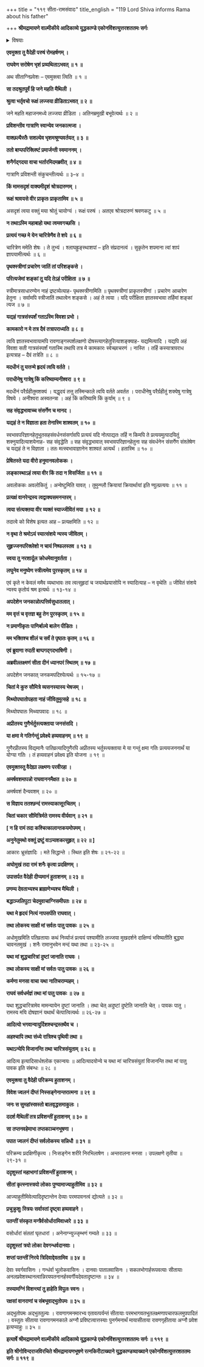 +++
title = "११९ सीता-रामसंवादः"
title_english = "119 Lord Shiva informs Rama about his father"

+++
**श्रीमद्रामायणे वाल्मीकीये आदिकाव्ये युद्धकाण्डे एकोनविंशत्युत्तरशततमः सर्गः**


<details><summary>विषयाः</summary>

सीतयारामंप्रति स्वचारित्रशुद्धिप्रतिज्ञापूर्वकं लक्ष्मणप्रत्यग्निप्रवेशनिर्धारणो क्त्याऽग्निकुण्डनिर्माण चोदना ॥ १ ॥ ततोरामेङ्गिताभिज्ञलक्ष्मणनिर्मिताग्निकुण्डे सशपथंप्रवेशः ॥ २ ॥

</details>




**एवमुक्ता तु वैदेही परुषं रोमहर्षणम् ।**

**राघवेण सरोषेण भृशं प्रव्यथिताऽभवत् ॥ १ ॥**

अथ सीताग्निप्रवेशः – एवमुक्त्वा त्विति ॥ १ ॥



**सा तदश्रुतपूर्वं हि जने महति मैथिली ।**

**श्रुत्वा भर्तृवचो रूक्षं लज्जया व्रीडिताऽभवत् ॥ २ ॥**

जने महति महाजनमध्ये लज्जया व्रीडिता । अतिनम्रमुखी बभूवेत्यर्थः ॥ २ ॥



**प्रविशन्तीव गात्राणि स्वान्येव जनकात्मजा ।**

**वाक्छल्यैस्तैः सशल्येव भृशमश्रूण्यवर्तयत् ॥ ३ ॥**

**ततो बाप्पपरिक्लिष्टं प्रमार्जन्ती स्वमाननम् ।**

**शनैर्गद्गदया वाचा भर्तारमिदमब्रवीत् ॥ ४ ॥**

गात्राणि प्रविशन्ती संकुचन्तीत्यर्थः ॥ ३–४ ॥



**किं मामसदृशं वाक्यमीदृशं श्रोत्रदारुणम् ।**

**रूक्षं श्रावयसे वीर प्राकृतः प्राकृतामिव ॥ ५ ॥**

असदृशं त्वया वक्तुं मया श्रोतुं चायोग्यं । रूक्षं परुषं । अतएव श्रोत्रदारुणं श्रवणकटु ॥ ५ ॥



**न तथाऽस्मि महाबाहो यथा त्वमवगच्छसि ।**

**प्रत्ययं गच्छ मे येन चारित्रेणैव ते शपे ॥ ६ ॥**

चारित्रेण ममेति शेषः । ते तुभ्यं । श्लाघह्रुङ्स्थाशपां – इति संप्रदानत्वं । सुकृतेन शपमाना त्वां शापं ज्ञापयामीत्यर्थः ॥ ६ ॥



**पृथक्स्त्रीणां प्रचारेण जातिं तां परिशङ्कसे ।**

**परित्यजेमां शङ्कां तु यदि तेऽहं परीक्षिता ॥ ७ ॥**

स्त्रीमात्रसाधारण्येन नाहं द्रष्टव्येत्याह- पृथक्स्त्रीणामिति ॥ पृथक्स्त्रीणां प्राकृतस्त्रीणां । प्रचारेण आचारेण हेतुना । सर्वामपि स्त्रीजातिं तथात्वेन शङ्कसे । अहं ते त्वया । यदि परीक्षिता ज्ञातस्वभावा तर्हिमां शङ्कां त्यज ॥ ७ ॥



**यद्यहं गात्रसंस्पर्शं गताऽस्मि विवशा प्रभो ।**

**कामकारो न मे तत्र दैवं तत्रापराध्यति ॥ ८ ॥**

त्वयि ज्ञातस्वभावायामपि रावणाङ्गस्पर्शलक्षणो दोषस्त्यागहेतुरित्याशङ्क्याह- यद्यमित्यादि । यद्यपि अहं विवशा सती गात्रसंस्पर्शं गतास्मि तथापि तत्र मे कामकारः स्वेच्छाचरणं । नास्ति । तर्हि कस्यात्रापराध इत्यत्राह – दैवं तत्रेति ॥ ८ ॥



**मदधीनं तु यत्तन्मे हृदयं त्वयि वर्तते ।**

**पराधीनेषु गात्रेषु किं करिष्याम्यनीश्वरा ॥ ९ ॥**

मदधीनं परैर्ग्रहीतुमशक्यं । यद्धृदयं तत्तु तस्मिन्काले त्वयि वर्तते अवर्तत । पराधीनेषु परैर्ग्रहीतुं शक्येषु गात्रेषु विषये । अनीश्वरा अस्वतन्त्रा । अहं किं करिष्यामि किं कुर्याम् ॥ ९ ॥



**सह संवृद्धभावाच्च संसर्गेण च मानद ।**

**यद्यहं ते न विज्ञाता हता तेनास्मि शाश्वतम् ॥ १० ॥**

स्वभावपरिज्ञानहेतुभूतसहसंवर्धनसंसर्गावपि प्रत्ययं यदि नोत्पाद्यतः तर्हि न किमपि ते प्रत्ययमुत्पादयितुं शक्नुयादित्याशयेनाह- सह संवृद्धेति ॥ सह संवृद्धभावात् स्वभावपरिज्ञानहेतुना सह संवर्धनेन संसर्गेण संश्लेषेण च यद्यहं ते न विज्ञाता । ततः मत्स्वभावाज्ञानेन शाश्वतं अत्यर्थं । हतास्मि ॥ १० ॥



**प्रेषितस्ते यदा वीरो हनुमानवलोककः ।**

**लङ्कास्थाऽहं त्वया वीर किं तदा न विसर्जिता ॥ ११ ॥**

अवलोककः अवलोकितुं । अन्वेष्टुमिति यावत् । तुमुन्ण्लौ क्रियायां क्रियार्थायां इति ण्वुल्प्रत्ययः ॥ ११ ॥



**प्रत्यक्षं वानरेन्द्रस्य त्वद्वाक्यसमनन्तरम् ।**

**त्वया संत्यक्तया वीर व्यक्तं स्याज्जीवितं मया ॥ १२ ॥**

तदात्वे को विशेष इत्यत आह – प्रत्यक्षमिति ॥ १२ ॥



**न वृथा ते श्रमोऽयं स्यात्संशये न्यस्य जीवितम् ।**

**सुहृज्जनपरिक्लेशो न चायं निष्फलस्तव ॥ १३ ॥**

**स्वया तु नरशार्दूल क्रोधमेवानुवर्तता ।**

**लघुनेव मनुष्येण स्त्रीत्वमेव पुरस्कृतम् ॥ १४ ॥**

एवं कृते न केवलं ममैव व्यथाभावः तव त्वत्सुहृदां च जयार्थप्रयासोपि न स्यादित्याह – न वृथेति ॥ जीवितं संशये न्यस्य कृतोयं श्रम इत्यर्थः ॥ १३-१४ ॥



**अपदेशेन जनकान्नोत्पत्तिर्वसुधातलात् ।**

**मम वृत्तं च वृत्तज्ञ बहु तेन पुरस्कृतम् ॥ १५ ॥**

**न प्रमाणीकृतः पाणिर्बाल्ये बालेन पीडितः ।**

**मम भक्तिश्च शीलं च सर्वं ते पृष्ठतः कृतम् ॥ १६ ॥**

**एवं ब्रुवाणा रुदती बाप्पगद्गदभाषिणी ।**

**अब्रवील्लक्ष्मणं सीता दीनं ध्यानपरं स्थितम् ॥ १७ ॥**

अपदेशेन जनकात् जनकमपदिश्येत्यर्थः ॥ १५-१७ ॥



**चितां मे कुरु सौमित्रे व्यसनस्यास्य भेषजम् ।**

**मिथ्योपघातोपहता नाहं जीवितुमुत्सहे ॥ १८ ॥**

मिथ्योपघातः मिथ्यापवादः ॥ १८ ॥



**अप्रीतस्य गुणैर्भर्तुस्त्यक्ताया जनसंसदि ।**

**या क्षमा मे गतिर्गन्तुं प्रवेक्ष्ये हव्यवाहनम् ॥ १९ ॥**

गुणैरप्रीतस्य विद्यमानैः पातिव्रत्यादिगुणैरपि अप्रीतस्य भर्तुस्त्यक्ताया मे या गन्तुं क्षमा गतिः प्रत्ययजननार्थं या योग्या गतिः । तं हव्यवाहनं प्रवेक्ष्य इति योजना ॥ १९ ॥



**एवमुक्तस्तु वैदेह्या लक्ष्मणः परवीरहा ।**

**अमर्षवशमापन्नो राघवाननमैक्षत ॥ २० ॥**

अमर्षवशं दैन्यवशम् ॥ २० ॥



**स विज्ञाय ततश्छन्दं रामस्याकासूरचितम् ।**

**चितां चकार सौमित्रिर्मते रामस्य वीर्यवान् ॥ २१ ॥**

**\[ न हि रामं तदा कश्चित्कालान्तकयमोपमम् ।**

**अनुनेतुमथो वक्तुं द्रष्टुं वाऽप्यशकत्सुहृत् ॥ २२ ॥ \]**

आकारः भ्रूसंज्ञादिः । मते सिद्धान्ते । स्थित इति शेषः ॥ २१-२२ ॥



**अघोमुखं तदा रामं शनैः कृत्वा प्रदक्षिणम् ।**

**उपासर्पत वैदेही दीप्यमानं हुताशनम् ॥ २३ ॥**

**प्रणम्य देवताभ्यश्च ब्राह्मणेभ्यश्च मैथिली ।**

**बद्धाञ्जलिपुटा चेदमुवाचाग्निसमीपतः ॥ २४ ॥**

**यथा मे हृदयं नित्यं नापसर्पति राघवात् ।**

**तथा लोकस्य साक्षी मां सर्वतः पातु पावकः ॥ २५ ॥**

अधोमुखमिति पतिव्रतायाः कथं निर्व्याजं प्रत्ययं पश्यामीति लज्जया मुखदर्शने दाक्षिण्यं भविष्यतीति बुद्ध्या चावनतमुखं । शनैः रामानुभवेन मन्दं यथा तथा ॥ २३-२५ ॥



**यथा मां शुद्धचारित्रां दुष्टां जानाति राघवः ।**

**तथा लोकस्य साक्षी मां सर्वतः पातु पावकः ॥ २६ ॥**

**कर्मणा मनसा वाचा यथा नातिचराम्यहम् ।**

**राघवं सर्वधर्मज्ञं तथा मां पातु पावकः ॥ २७ ॥**

यथा शुद्धचारित्रामेव मामन्यायेन दुष्टां जानाति । तथा चेत् अदुष्टां दुष्टेति जानाति चेत् । पावकः पातु । रामस्य मयि दोषज्ञानं यथार्थं चेत्पात्वित्यर्थः ॥ २६-२७ ॥



**आदित्यो भगवान्वायुर्दिशश्चन्द्रस्तथैव च ।**

**अहश्चापि तथा संध्ये रात्रिश्च पृथिवी तथा ॥**

**यथाऽन्येपि विजानन्ति तथा चारित्रसंयुताम् ॥ २८ ॥**

आदित्य इत्यादिसार्धश्लोक एकान्वयः ॥ आदित्यादयोन्ये च यथा मां चारित्रसंयुतां विजानन्ति तथा मां पातु पावक इति संबन्धः ॥ २८ ॥



**एवमुक्त्वा तु वैदेही परिक्रम्य हुताशनम् ।**

**विवेश ज्वलनं दीप्तं निस्सङ्गेनान्तरात्मना ॥ २९ ॥**

**जनः स सुमहांस्स्रस्तो बालवृद्धसमाकुलः ।**

**ददर्श मैथिलीं तत्र प्रविशन्तीं हुताशनम् ॥ ३० ॥**

**सा तप्तनवहेमाभा तप्तकाञ्चनभूषणा ।**

**पपात ज्वलनं दीप्तं सर्वलोकस्य सन्निधौ ॥ ३१ ॥**

परिक्रम्य प्रदक्षिणीकृत्य । निःसङ्गेन शरीरे निरभिलाषेण । अन्तरालना मनसा । उपलक्षणे तृतीया ॥ २९-३१ ॥



**ददृशुस्तां महाभागां प्रविशन्तीं हुताशनम् ।**

**सीतां कृत्स्नास्त्रयो लोकाः पुण्यामाज्याहुतीमिव ॥ ३२ ॥**

आज्याहुतीमिवेत्यादिदृष्टान्तेन देव्याः परमपावनत्वं द्योत्यते ॥ ३२ ॥



**प्रचुक्रुशुः स्त्रियः सर्वास्तां दृष्ट्वा हव्यवाहने ।**

**पतन्तीं संस्कृत मन्त्रैर्वसोर्धारामिवाध्वरे ॥ ३३ ॥**

वसोर्धारां संततां घृतधारां । अनेनाग्न्युज्जृम्भणं गम्यते ॥ ३३ ॥



**ददृशुस्तां त्रयो लोका देवगन्धर्वदानवाः ।**

**शप्तां पतन्तीं निरये त्रिदिवाद्देवतामिव ॥ ३४ ॥**

देवाः स्वर्गवासिनः । गन्धंर्वा भूलोकवासिनः । दानवाः पातालवासिनः । सकलभोगार्हरूपवत्याः सीतायाः अनलप्रवेशस्थानत्वान्निरयपतनानर्हस्वर्गीयदेवतादृष्टान्तः ॥ ३४ ॥



**तस्यामग्निं विशन्त्यां तु हाहेति विपुलः स्वनः ।**

**रक्षसां वानराणां च संबभूवाद्भुतोपमः ॥ ३५ ॥**

अद्भुतोपमः अद्भुततुल्यः । रावणागमनमारभ्य एतावत्पर्यन्तं सीतायाः परमभागवतभूतलक्ष्मणापचारफलमुपपादितं । वस्तुतः सीताया रावणागमनकाले अग्नौ प्रविष्टत्वात्तस्याः पुनर्गमनार्थं मायासीताया रावणगृहीताया अग्नौ प्रवेश इत्यप्याहुः ॥ ३५ ॥



**इत्यार्षे श्रीमद्रामायणे वाल्मीकीये आदिकाव्ये युद्धकाण्डे एकोनविंशत्युत्तरशततमः सर्गः ॥ ११९ ॥**

**इति श्रीगोविन्दराजविरचिते श्रीमद्रामायणभूषणे रत्नकिरीटाख्याने युद्धकाण्डव्याख्याने एकोनविंशत्युत्तरशततमः सर्गः ॥ ११९ ॥**
